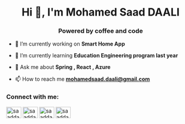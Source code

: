 <h1 align="center">Hi 👋, I'm Mohamed Saad DAALI</h1>
<h3 align="center">Powered by coffee and code</h3>

- 🔭 I’m currently working on **Smart Home App**

- 🌱 I’m currently learning **Education Engineering program last year**

- 💬 Ask me about **Spring , React , Azure**

- 📫 How to reach me **mohamedsaad.daali@gmail.com**

<h3 align="left">Connect with me:</h3>
<p align="left">
<a href="https://twitter.com/saaddaali" target="blank"><img align="center" src="https://raw.githubusercontent.com/rahuldkjain/github-profile-readme-generator/master/src/images/icons/Social/twitter.svg" alt="saaddaali" height="30" width="40" /></a>
<a href="https://linkedin.com/in/saaddaali" target="blank"><img align="center" src="https://raw.githubusercontent.com/rahuldkjain/github-profile-readme-generator/master/src/images/icons/Social/linked-in-alt.svg" alt="saaddaali" height="30" width="40" /></a>
<a href="https://instagram.com/saaddaali" target="blank"><img align="center" src="https://raw.githubusercontent.com/rahuldkjain/github-profile-readme-generator/master/src/images/icons/Social/instagram.svg" alt="saaddaali" height="30" width="40" /></a>
<a href="https://www.youtube.com/c/saaddaali" target="blank"><img align="center" src="https://raw.githubusercontent.com/rahuldkjain/github-profile-readme-generator/master/src/images/icons/Social/youtube.svg" alt="saaddaali" height="30" width="40" /></a>
</p>
